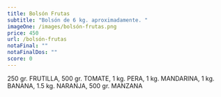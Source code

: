 ```yaml
---
title: Bolsón Frutas
subtitle: "Bolsón de 6 kg. aproximadamente. "
imageOne: /images/bolsón-frutas.png
price: 450
url: /bolsón-frutas
notaFinal: ""
notaFinalDos: ""
score: 0
---
```

250 gr. FRUTILLA, 500 gr. TOMATE, 1 kg. PERA, 1 kg. MANDARINA, 1 kg. BANANA, 1.5 kg. NARANJA, 500 gr. MANZANA